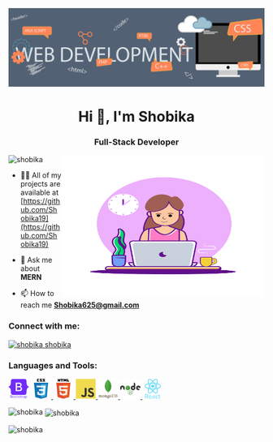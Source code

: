 ![MasterHead](https://github.com/Shobika19/Shobika19/blob/main/web%20development.gif)
<h1 align="center">Hi 👋, I'm Shobika</h1>
<h3 align="center">Full-Stack Developer</h3>
<img align="right" alt="coding" width="400" height="280" src="https://github.com/Shobika19/Shobika19/blob/main/girl.gif"/>
<p align="left"> <img src="https://komarev.com/ghpvc/?username=shobika&label=Profile%20views&color=0e75b6&style=flat" alt="shobika" /> </p>

- 👨‍💻 All of my projects are available at [https://github.com/Shobika19](https://github.com/Shobika19)

- 💬 Ask me about **MERN**

- 📫 How to reach me **Shobika625@gmail.com**

<h3 align="left">Connect with me:</h3>
<p align="left">
<a href="https://linkedin.com/in/shobika shobika" target="blank"><img align="center" src="https://raw.githubusercontent.com/rahuldkjain/github-profile-readme-generator/master/src/images/icons/Social/linked-in-alt.svg" alt="shobika shobika" height="30" width="40" /></a>
</p>


<h3 align="left">Languages and Tools:</h3>
<p align="left"> <a href="https://getbootstrap.com" target="_blank" rel="noreferrer"></a> <img src="https://raw.githubusercontent.com/devicons/devicon/master/icons/bootstrap/bootstrap-plain-wordmark.svg" alt="bootstrap" width="40" height="40"/> </a> <a href="https://www.w3schools.com/css/" target="_blank" rel="noreferrer"> <img src="https://raw.githubusercontent.com/devicons/devicon/master/icons/css3/css3-original-wordmark.svg" alt="css3" width="40" height="40"/> </a> <a href="https://www.w3.org/html/" target="_blank" rel="noreferrer"> <img src="https://raw.githubusercontent.com/devicons/devicon/master/icons/html5/html5-original-wordmark.svg" alt="html5" width="40" height="40"/> </a> <a href="https://developer.mozilla.org/en-US/docs/Web/JavaScript" target="_blank" rel="noreferrer"> <img src="https://raw.githubusercontent.com/devicons/devicon/master/icons/javascript/javascript-original.svg" alt="javascript" width="40" height="40"/> </a> <a href="https://www.mongodb.com/" target="_blank" rel="noreferrer"> <img src="https://raw.githubusercontent.com/devicons/devicon/master/icons/mongodb/mongodb-original-wordmark.svg" alt="mongodb" width="40" height="40"/> </a> <a href="https://nodejs.org" target="_blank" rel="noreferrer"> <img src="https://raw.githubusercontent.com/devicons/devicon/master/icons/nodejs/nodejs-original-wordmark.svg" alt="nodejs" width="40" height="40"/> </a> <a href="https://reactjs.org/" target="_blank" rel="noreferrer"> <img src="https://raw.githubusercontent.com/devicons/devicon/master/icons/react/react-original-wordmark.svg" alt="react" width="40" height="40"/> </a> </p>

<p><img align="left" src="https://github-readme-stats.vercel.app/api/top-langs?username=shobika&show_icons=true&locale=en&layout=compact" alt="shobika" /></p>

<p>&nbsp;<img align="center" src="https://github-readme-stats.vercel.app/api?username=shobika&show_icons=true&locale=en" alt="shobika" /></p>

<p><img align="center" src="https://github-readme-streak-stats.herokuapp.com/?user=shobika&" alt="shobika" /></p>


